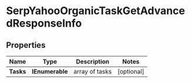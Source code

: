 # SerpYahooOrganicTaskGetAdvancedResponseInfo


## Properties

| Name | Type | Description | Notes |
|------------ | ------------- | ------------- | -------------|
**Tasks** | **IEnumerable<SerpYahooOrganicTaskGetAdvancedTaskInfo>** | array of tasks |[optional]|